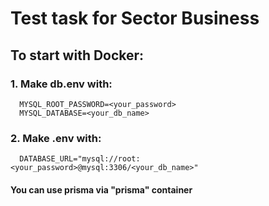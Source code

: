 # Test task for Sector Business

## To start with Docker:

### 1. Make db.env with:

```
  MYSQL_ROOT_PASSWORD=<your_password>
  MYSQL_DATABASE=<your_db_name>
```

### 2. Make .env with:

```
  DATABASE_URL="mysql://root:<your_password>@mysql:3306/<your_db_name>"
```

#### You can use prisma via "prisma" container
